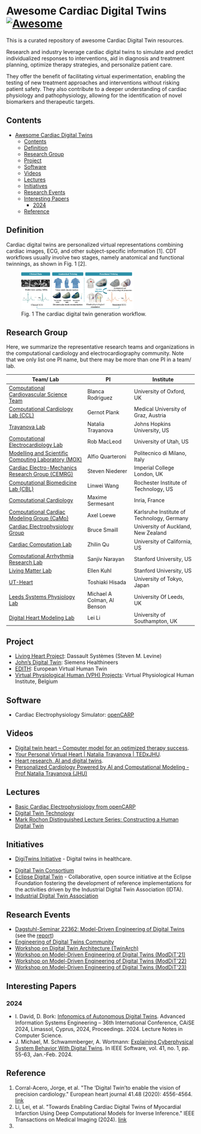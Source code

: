
# Awesome Cardiac Digital Twins [![Awesome](https://awesome.re/badge.svg)](https://github.com/lileitech/Awesome-Cardiac-Digital-Twins)

This is a curated repository of awesome Cardiac Digital Twin resources.

Research and industry leverage cardiac digital twins to simulate and predict individualized responses to interventions, aid in diagnosis and treatment planning, optimize therapy strategies, and personalize patient care.

They offer the benefit of facilitating virtual experimentation, enabling the testing of new treatment approaches and interventions without risking patient safety. 
They also contribute to a deeper understanding of cardiac physiology and pathophysiology, allowing for the identification of novel biomarkers and therapeutic targets. 


## Contents

- [Awesome Cardiac Digital Twins ](#awesome-cardiac-digital-twins-)
  - [Contents](#contents)
  - [Definition](#definition)
  - [Research Group](#research-group)
  - [Project](#project)
  - [Software](#software)
  - [Videos](#videos)
  - [Lectures](#lectures)
  - [Initiatives](#initiatives)
  - [Research Events](#research-events)
  - [Interesting Papers](#interesting-papers)
    - [2024](#2024)
  - [Reference](#reference)

## Definition

Cardiac digital twins are personalized virtual representations combining cardiac images, ECG, and other subject-specific information [1].
CDT workflows usually involve two stages, namely anatomical and functional twinnings, as shown in Fig. 1 [2].

<figure>
  <img src="images/fig_cardiac_digital_twins.png" alt="CDTs" style="width:300px;height:100px;">
  <figcaption>Fig. 1 The cardiac digital twin generation workflow.</figcaption>
</figure>

## Research Group

Here, we summarize the representative research teams and organizations in the computational cardiology and electrocardiography community. Note that we only list one PI name, but there may be more than one PI in a team/ lab.

| Team/ Lab                                                                    | PI                | Institute                                       |
|-------------------------------------------------------------------------------------------------|-------------------|------------------------------------------------|
| [Computational Cardiovascular Science Team](https://www.cs.ox.ac.uk/ccs/index.html)             | Blanca Rodriguez  | University of Oxford, UK                       |
| [Computational Cardiology Lab (CCL)](https://ccl.medunigraz.at/)                                | Gernot Plank      | Medical University of Graz, Austria             |
| [Trayanova Lab](http://www.trayanovalab.org/)                                                    | Natalia Trayanova | Johns Hopkins University, US                    |
| [Computational Electrocardiology Lab](https://cvrti.utah.edu/the-macleod-laboratory/)            | Rob MacLeod       | University of Utah, US                         |
| [Modelling and Scientific Computing Laboratory (MOX)](https://mox.polimi.it/)                    | Alfio Quarteroni  | Politecnico di Milano, Italy                    |
| [Cardiac Electro-Mechanics Research Group (CEMRG)](https://www.cemrg.co.uk/)                    | Steven Niederer   | Imperial College London, UK                    |
| [Computational Biomedicine Lab (CBL)](https://pht180.rit.edu/cblwang/)                           | Linwei Wang       | Rochester Institute of Technology, US          |
| [Computational Cardiology](https://team.inria.fr/epione/en/computational-cardiology/)            | Maxime Sermesant  | Inria, France                                   |
| [Computational Cardiac Modeling Group (CaMo)](https://www.ibt.kit.edu/english/camo.php)          | Axel Loewe        | Karlsruhe Institute of Technology, Germany      |
| [Cardiac Electrophysiology Group](https://www.auckland.ac.nz/en/abi/our-research/research-groups-themes/cardiac-electrophysiology.html) | Bruce Smaill | University of Auckland, New Zealand     |
| [Cardiac Computation Lab](https://cclab.med.ucla.edu/)                                           | Zhilin Qu         | University of California, US                    |
| [Computational Arrhythmia Research Lab](http://web.stanford.edu/group/narayanlab/cgi-bin/wordpress/) | Sanjiv Narayan | Stanford University, US                         |
| [Living Matter Lab](https://livingmatter.stanford.edu/)                                           | Ellen Kuhl        | Stanford University, US                         |
| [UT-Heart](http://ut-heart.com/)                                                                 | Toshiaki Hisada   | University of Tokyo, Japan                      |
| [Leeds Systems Physiology Lab](http://physicsoftheheart.com/LCPL.html)                            | Michael A Colman, Al Benson | University Of Leeds, UK             |
| [Digital Heart Modeling Lab](https://lileitech.github.io/)                                        | Lei Li            | University of Southampton, UK                   |

## Project

- [Living Heart Project](https://www.3ds.com/products-services/simulia/solutions/life-sciences-healthcare/the-living-heart-project/): Dassault Systèmes (Steven M. Levine)
- [John’s Digital Twin](https://www.siemens-healthineers.com/perspectives/patient-twin-johns-heart): Siemens Healthineers
- [EDITH](https://www.edith-csa.eu/edith/): European Virtual Human Twin
- [Virtual Physiological Human (VPH) Projects](https://www.vph-institute.org/): Virtual Physiological Human Institute, Belgium

## Software

- Cardiac Electrophysiology Simulator: [openCARP](https://opencarp.org/)

## Videos

- [Digital twin heart – Computer model for an optimized therapy success](https://www.youtube.com/watch?v=skr_cjJJFrc).
- [Your Personal Virtual Heart | Natalia Trayanova | TEDxJHU](https://www.youtube.com/watch?v=wSDMPxGGy3A&t=618s).
- [Heart research, AI and digital twins](https://www.youtube.com/watch?v=jZz9TfvRHs4).
- [Personalized Cardiology Powered by AI and Computational Modeling - Prof Natalia Trayanova (JHU)](https://www.youtube.com/watch?v=kcwMSqtFPOQ&t=2381s)

## Lectures

- [Basic Cardiac Electrophysiology from openCARP](https://opencarp.org/documentation/video-tutorials)
- [Digital Twin Technology](https://www.ntnu.edu/studies/courses/IP500520#tab=omEmnet)
- [Mark Rochon Distinguished Lecture Series: Constructing a Human Digital Twin](https://www.youtube.com/watch?v=AO8Q_YIjsis)

## Initiatives

- [DigiTwins Initiative](https://www.digitwins.org/about-the-initiative) - Digital twins in healthcare.
<!--lint ignore double-link-->
- [Digital Twin Consortium](https://www.digitaltwinconsortium.org/)
- [Eclipse Digital Twin](https://projects.eclipse.org/projects/dt/) - Collaborative, open source initiative at the Eclipse Foundation fostering the development of reference implementations for the activities driven by the Industrial Digital Twin Association (IDTA).
- [Industrial Digital Twin Association](https://industrialdigitaltwin.org/en/)

## Research Events

- [Dagstuhl-Seminar 22362: Model-Driven Engineering of Digital Twins](https://www.dagstuhl.de/de/programm/kalender/semhp/?semnr=22362) (see the [report](https://doi.org/10.4230/DagRep.12.9.20))
- [Engineering of Digital Twins Community](https://edt.community/)
- [Workshop on Digital Twin Architecture (TwinArch)](https://www.iese.fraunhofer.de/en/twinarch.html)
- [Workshop on Model-Driven Engineering of Digital Twins (ModDiT'21)](https://gemoc.org/events/moddit2021.html)
- [Workshop on Model-Driven Engineering of Digital Twins (ModDiT'22)](https://gemoc.org/events/moddit2022.html)
- [Workshop on Model-Driven Engineering of Digital Twins (ModDiT'23)](https://gemoc.org/events/moddit2023.html)

## Interesting Papers

### 2024

- I. David, D. Bork: [Infonomics of Autonomous Digital Twins](https://istvandavid.com/files/infonomics-of-autonomous-dt-CAiSE2024.pdf). Advanced Information Systems Engineering – 36th International Conference, CAiSE 2024, Limassol, Cyprus, 2024, Proceedings. 2024. Lecture Notes in Computer Science.
- J. Michael, M. Schwammberger, A. Wortmann: [Explaining Cyberphysical System Behavior With Digital Twins](https://doi.org/10.1109/10.1109/MS.2023.3319580). In IEEE Software, vol. 41, no. 1, pp. 55-63, Jan.-Feb. 2024.

## Reference

1. Corral-Acero, Jorge, et al. "The ‘Digital Twin’to enable the vision of precision cardiology." European heart journal 41.48 (2020): 4556-4564. [link](https://academic.oup.com/eurheartj/article/41/48/4556/5775673)
2. Li, Lei, et al. "Towards Enabling Cardiac Digital Twins of Myocardial Infarction Using Deep Computational Models for Inverse Inference." IEEE Transactions on Medical Imaging (2024). [link](https://ieeexplore.ieee.org/abstract/document/10440104)
3. 